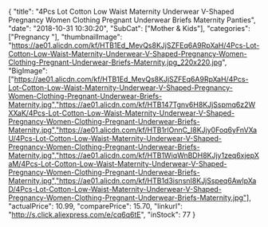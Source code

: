 {
	"title": "4Pcs Lot Cotton Low Waist Maternity Underwear V-Shaped Pregnancy Women Clothing Pregnant Underwear Briefs Maternity Panties",
	"date": "2018-10-31 10:30:20",
	"SubCat": ["Mother & Kids"],
	"categories": ["Pregnancy "],
	"thumbnailImage": "https://ae01.alicdn.com/kf/HTB1Ed_MevQs8KJjSZFEq6A9RpXaH/4Pcs-Lot-Cotton-Low-Waist-Maternity-Underwear-V-Shaped-Pregnancy-Women-Clothing-Pregnant-Underwear-Briefs-Maternity.jpg_220x220.jpg",
	"BigImage": ["https://ae01.alicdn.com/kf/HTB1Ed_MevQs8KJjSZFEq6A9RpXaH/4Pcs-Lot-Cotton-Low-Waist-Maternity-Underwear-V-Shaped-Pregnancy-Women-Clothing-Pregnant-Underwear-Briefs-Maternity.jpg","https://ae01.alicdn.com/kf/HTB147Tgnv6H8KJjSspmq6z2WXXaK/4Pcs-Lot-Cotton-Low-Waist-Maternity-Underwear-V-Shaped-Pregnancy-Women-Clothing-Pregnant-Underwear-Briefs-Maternity.jpg","https://ae01.alicdn.com/kf/HTB1rlOnnC_I8KJjy0Foq6yFnVXaU/4Pcs-Lot-Cotton-Low-Waist-Maternity-Underwear-V-Shaped-Pregnancy-Women-Clothing-Pregnant-Underwear-Briefs-Maternity.jpg","https://ae01.alicdn.com/kf/HTB1WiqWnBDH8KJjy1zeq6xjepXaM/4Pcs-Lot-Cotton-Low-Waist-Maternity-Underwear-V-Shaped-Pregnancy-Women-Clothing-Pregnant-Underwear-Briefs-Maternity.jpg","https://ae01.alicdn.com/kf/HTB1d3isnsnI8KJjSspeq6AwIpXaD/4Pcs-Lot-Cotton-Low-Waist-Maternity-Underwear-V-Shaped-Pregnancy-Women-Clothing-Pregnant-Underwear-Briefs-Maternity.jpg"],
	"actualPrice": 10.99,
	"comparePrice": 15.70,
	"linkurl": "http://s.click.aliexpress.com/e/cq6q6tE",
	"inStock": 77
}
